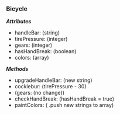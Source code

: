 ### Bicycle

***Attributes***

 * handleBar: (string)
 * tirePressure: (integer)
 * gears: (integer)
 * hasHandBreak: (boolean)
 * colors: (array)

***Methods***

  * upgradeHandleBar: (new string)
  * cocklebur: (tirePressure - 30)
  * (gears: (no change))
  * checkHandBreak: (hasHandBreak = true)
  * paintColors: ( .push new strings to array)
